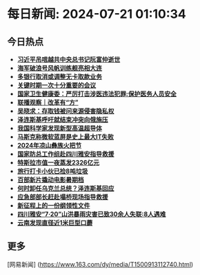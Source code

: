 
# 每日新闻: 2024-07-21 01:10:34
## 今日热点

- **[习近平吊唁越共中央总书记阮富仲逝世](https://www.163.com/search?keyword=%E4%B9%A0%E8%BF%91%E5%B9%B3%E5%90%8A%E5%94%81%E8%B6%8A%E5%85%B1%E4%B8%AD%E5%A4%AE%E6%80%BB%E4%B9%A6%E8%AE%B0%E9%98%AE%E5%AF%8C%E4%BB%B2%E9%80%9D%E4%B8%96)**
- **[海军破浪号风帆训练舰亮相大连](https://www.163.com/search?keyword=%E6%B5%B7%E5%86%9B%E7%A0%B4%E6%B5%AA%E5%8F%B7%E9%A3%8E%E5%B8%86%E8%AE%AD%E7%BB%83%E8%88%B0%E4%BA%AE%E7%9B%B8%E5%A4%A7%E8%BF%9E)**
- **[多银行取消或调整无卡取款业务](https://www.163.com/search?keyword=%E5%A4%9A%E9%93%B6%E8%A1%8C%E5%8F%96%E6%B6%88%E6%88%96%E8%B0%83%E6%95%B4%E6%97%A0%E5%8D%A1%E5%8F%96%E6%AC%BE%E4%B8%9A%E5%8A%A1)**
- **[关键时期一次十分重要的会议](https://www.163.com/search?keyword=%E5%85%B3%E9%94%AE%E6%97%B6%E6%9C%9F%E4%B8%80%E6%AC%A1%E5%8D%81%E5%88%86%E9%87%8D%E8%A6%81%E7%9A%84%E4%BC%9A%E8%AE%AE)**
- **[国家卫生健康委：严厉打击涉医违法犯罪:保护医务人员安全](https://www.163.com/search?keyword=%E5%9B%BD%E5%AE%B6%E5%8D%AB%E7%94%9F%E5%81%A5%E5%BA%B7%E5%A7%94%EF%BC%9A%E4%B8%A5%E5%8E%89%E6%89%93%E5%87%BB%E6%B6%89%E5%8C%BB%E8%BF%9D%E6%B3%95%E7%8A%AF%E7%BD%AA+%E4%BF%9D%E6%8A%A4%E5%8C%BB%E5%8A%A1%E4%BA%BA%E5%91%98%E5%AE%89%E5%85%A8)**
- **[联播观察｜改革有“方”](https://www.163.com/search?keyword=%E8%81%94%E6%92%AD%E8%A7%82%E5%AF%9F%EF%BD%9C%E6%94%B9%E9%9D%A9%E6%9C%89%E2%80%9C%E6%96%B9%E2%80%9D)**
- **[吴晓求：存取钱被问来源侵害隐私权](https://www.163.com/search?keyword=%E5%90%B4%E6%99%93%E6%B1%82%EF%BC%9A%E5%AD%98%E5%8F%96%E9%92%B1%E8%A2%AB%E9%97%AE%E6%9D%A5%E6%BA%90%E4%BE%B5%E5%AE%B3%E9%9A%90%E7%A7%81%E6%9D%83)**
- **[泽连斯基呼吁就结束冲突向俄施压](https://www.163.com/search?keyword=%E6%B3%BD%E8%BF%9E%E6%96%AF%E5%9F%BA%E5%91%BC%E5%90%81%E5%B0%B1%E7%BB%93%E6%9D%9F%E5%86%B2%E7%AA%81%E5%90%91%E4%BF%84%E6%96%BD%E5%8E%8B)**
- **[我国科学家发现新型高温超导体](https://www.163.com/search?keyword=%E6%88%91%E5%9B%BD%E7%A7%91%E5%AD%A6%E5%AE%B6%E5%8F%91%E7%8E%B0%E6%96%B0%E5%9E%8B%E9%AB%98%E6%B8%A9%E8%B6%85%E5%AF%BC%E4%BD%93)**
- **[马斯克称微软蓝屏是史上最大IT失败](https://www.163.com/search?keyword=%E9%A9%AC%E6%96%AF%E5%85%8B%E7%A7%B0%E5%BE%AE%E8%BD%AF%E8%93%9D%E5%B1%8F%E6%98%AF%E5%8F%B2%E4%B8%8A%E6%9C%80%E5%A4%A7IT%E5%A4%B1%E8%B4%A5)**
- **[2024年凉山彝族火把节](https://www.163.com/search?keyword=2024%E5%B9%B4%E5%87%89%E5%B1%B1%E5%BD%9D%E6%97%8F%E7%81%AB%E6%8A%8A%E8%8A%82)**
- **[国家防总工作组赴四川雅安指导救援](https://www.163.com/search?keyword=%E5%9B%BD%E5%AE%B6%E9%98%B2%E6%80%BB%E5%B7%A5%E4%BD%9C%E7%BB%84%E8%B5%B4%E5%9B%9B%E5%B7%9D%E9%9B%85%E5%AE%89%E6%8C%87%E5%AF%BC%E6%95%91%E6%8F%B4)**
- **[特斯拉市值一夜蒸发2326亿元](https://www.163.com/search?keyword=%E7%89%B9%E6%96%AF%E6%8B%89%E5%B8%82%E5%80%BC%E4%B8%80%E5%A4%9C%E8%92%B8%E5%8F%912326%E4%BA%BF%E5%85%83)**
- **[旅行打卡小伙已捡8吨垃圾](https://www.163.com/search?keyword=%E6%97%85%E8%A1%8C%E6%89%93%E5%8D%A1%E5%B0%8F%E4%BC%99%E5%B7%B2%E6%8D%A18%E5%90%A8%E5%9E%83%E5%9C%BE)**
- **[百部新片撬动电影暑期档](https://www.163.com/search?keyword=%E7%99%BE%E9%83%A8%E6%96%B0%E7%89%87%E6%92%AC%E5%8A%A8%E7%94%B5%E5%BD%B1%E6%9A%91%E6%9C%9F%E6%A1%A3)**
- **[何时卸任乌克兰总统？泽连斯基回应](https://www.163.com/search?keyword=%E4%BD%95%E6%97%B6%E5%8D%B8%E4%BB%BB%E4%B9%8C%E5%85%8B%E5%85%B0%E6%80%BB%E7%BB%9F%EF%BC%9F%E6%B3%BD%E8%BF%9E%E6%96%AF%E5%9F%BA%E5%9B%9E%E5%BA%94)**
- **[应急部部长赶赴塌桥现场指导救援](https://www.163.com/search?keyword=%E5%BA%94%E6%80%A5%E9%83%A8%E9%83%A8%E9%95%BF%E8%B5%B6%E8%B5%B4%E5%A1%8C%E6%A1%A5%E7%8E%B0%E5%9C%BA%E6%8C%87%E5%AF%BC%E6%95%91%E6%8F%B4)**
- **[新征程上的一份纲领性文件](https://www.163.com/search?keyword=%E6%96%B0%E5%BE%81%E7%A8%8B%E4%B8%8A%E7%9A%84%E4%B8%80%E4%BB%BD%E7%BA%B2%E9%A2%86%E6%80%A7%E6%96%87%E4%BB%B6)**
- **[四川雅安“7·20”山洪暴雨灾害已致30余人失联:8人遇难](https://www.163.com/search?keyword=%E5%9B%9B%E5%B7%9D%E9%9B%85%E5%AE%89%E2%80%9C7%C2%B720%E2%80%9D%E5%B1%B1%E6%B4%AA%E6%9A%B4%E9%9B%A8%E7%81%BE%E5%AE%B3%E5%B7%B2%E8%87%B430%E4%BD%99%E4%BA%BA%E5%A4%B1%E8%81%94+8%E4%BA%BA%E9%81%87%E9%9A%BE)**
- **[云南发现直径近1米巨型口蘑](https://www.163.com/search?keyword=%E4%BA%91%E5%8D%97%E5%8F%91%E7%8E%B0%E7%9B%B4%E5%BE%84%E8%BF%911%E7%B1%B3%E5%B7%A8%E5%9E%8B%E5%8F%A3%E8%98%91)**

## 更多
[网易新闻] (https://www.163.com/dy/media/T1500913112740.html)
